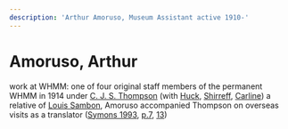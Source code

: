 ```yaml
---
description: 'Arthur Amoruso, Museum Assistant active 1910-'
---
```


# Amoruso, Arthur

 work at WHMM: one of four original staff members of the permanent WHMM in 1914 under [C. J. S. Thompson](thompson-cjs.md) (with [Huck](huck-tw.md), [Shirreff](shirreff.md), [Carline](carline-gr.md)) a relative of [Louis Sambon](sambon.md), Amoruso accompanied Thompson on overseas visits as a translator \([Symons 1993](https://archive.org/details/Symons1993/), [p.7](https://archive.org/details/Symons1993/page/n11/mode/2up), [13](https://archive.org/details/Symons1993/page/n17/mode/2up)\)
